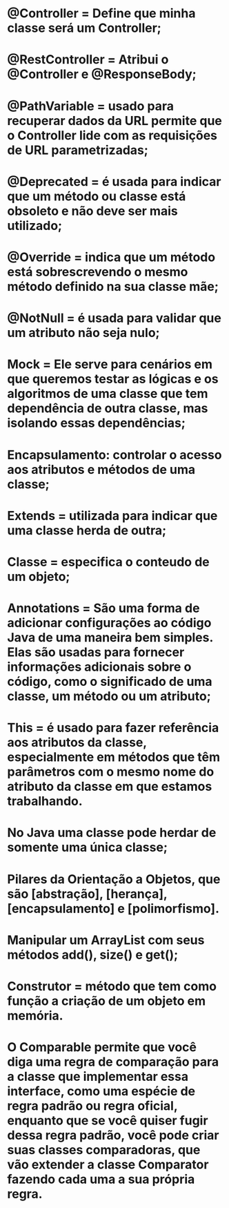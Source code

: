 # @Controller = Define que minha classe será um Controller;

# @RestController = Atribui o @Controller e @ResponseBody;

# @PathVariable = usado para recuperar dados da URL permite que o Controller lide com as requisições de URL parametrizadas;

# @Deprecated = é usada para indicar que um método ou classe está obsoleto e não deve ser mais utilizado;

# @Override = indica que um método está sobrescrevendo o mesmo método definido na sua classe mãe;

# @NotNull = é usada para validar que um atributo não seja nulo;

# Mock = Ele serve para cenários em que queremos testar as lógicas e os algoritmos de uma classe que tem dependência de outra classe, mas isolando essas dependências;

# Encapsulamento: controlar o acesso aos atributos e métodos de uma classe;

# Extends = utilizada para indicar que uma classe herda de outra;

# Classe = especifica o conteudo de um objeto;

# Annotations = São uma forma de adicionar configurações ao código Java de uma maneira bem simples. Elas são usadas para fornecer informações adicionais sobre o código, como o significado de uma classe, um método ou um atributo;

# This =  é usado para fazer referência aos atributos da classe, especialmente em métodos que têm parâmetros com o mesmo nome do atributo da classe em que estamos trabalhando.

#  No Java uma classe pode herdar de somente uma única classe;

#  Pilares da Orientação a Objetos, que são [abstração], [herança], [encapsulamento] e [polimorfismo].

# Manipular um ArrayList com seus métodos add(), size() e get();

# Construtor = método que tem como função a criação de um objeto em memória.

# O Comparable permite que você diga uma regra de comparação para a classe que implementar essa interface, como uma espécie de regra padrão ou regra oficial, enquanto que se você quiser fugir dessa regra padrão, você pode criar suas classes comparadoras, que vão extender a classe Comparator fazendo cada uma a sua própria regra.